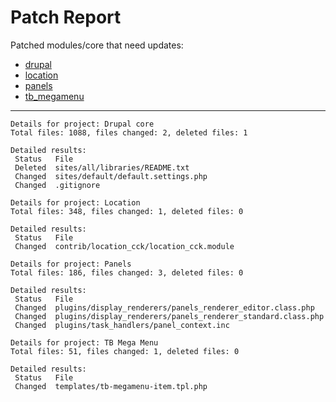 # Patch Report

Patched modules/core that need updates:
* [drupal](drupal_patch.md)
* [location](location_patch.md)
* [panels](panels_patch.md)
* [tb_megamenu](tb_mega_menu_patch.md)

---

```
Details for project: Drupal core
Total files: 1088, files changed: 2, deleted files: 1

Detailed results:
 Status   File
 Deleted  sites/all/libraries/README.txt
 Changed  sites/default/default.settings.php
 Changed  .gitignore
```
```
Details for project: Location
Total files: 348, files changed: 1, deleted files: 0

Detailed results:
 Status   File
 Changed  contrib/location_cck/location_cck.module
```
```
Details for project: Panels
Total files: 186, files changed: 3, deleted files: 0

Detailed results:
 Status   File
 Changed  plugins/display_renderers/panels_renderer_editor.class.php
 Changed  plugins/display_renderers/panels_renderer_standard.class.php
 Changed  plugins/task_handlers/panel_context.inc
```
```
Details for project: TB Mega Menu
Total files: 51, files changed: 1, deleted files: 0

Detailed results:
 Status   File
 Changed  templates/tb-megamenu-item.tpl.php
```
